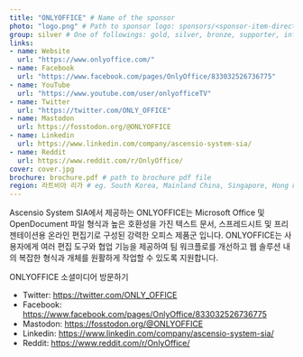 ```yaml
---
title: "ONLYOFFICE" # Name of the sponsor
photo: "logo.png" # Path to sponsor logo: sponsors/<sponsor-item-directory>/logo.png
group: silver # One of followings: gold, silver, bronze, supporter, infra, record, videoi18n, swag, partner
links:
- name: Website
  url: "https://www.onlyoffice.com/"
- name: Facebook
  url: "https://www.facebook.com/pages/OnlyOffice/833032526736775"
- name: YouTube
  url: "https://www.youtube.com/user/onlyofficeTV"
- name: Twitter
  url: "https://twitter.com/ONLY_OFFICE"
- name: Mastodon
  url: https://fosstodon.org/@ONLYOFFICE
- name: Linkedin
  url: https://www.linkedin.com/company/ascensio-system-sia/
- name: Reddit
  url: https://www.reddit.com/r/OnlyOffice/
cover: cover.jpg
brochure: brochure.pdf # path to brochure pdf file
region: 라트비아 리가 # eg. South Korea, Mainland China, Singapore, Hong Kong, Taiwan ...
---
```

Ascensio System SIA에서 제공하는 ONLYOFFICE는 Microsoft Office 및 OpenDocument 파일 형식과 높은 호환성을 가진 텍스트 문서, 스프레드시트 및 프리젠테이션용 온라인 편집기로 구성된 강력한 오피스 제품군 입니다. ONLYOFFICE는 사용자에게 여러 편집 도구와 협업 기능을 제공하여 팀 워크플로를 개선하고 웹 솔루션 내의 복잡한 형식과 개체를 원활하게 작업할 수 있도록 지원합니다.

ONLYOFFICE 소셜미디어 방문하기
- Twitter: https://twitter.com/ONLY_OFFICE
- Facebook: https://www.facebook.com/pages/OnlyOffice/833032526736775
- Mastodon: https://fosstodon.org/@ONLYOFFICE
- Linkedin: https://www.linkedin.com/company/ascensio-system-sia/
- Reddit: https://www.reddit.com/r/OnlyOffice/